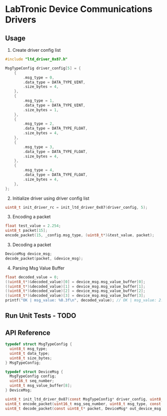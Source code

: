 # LabTronic Device Communications Drivers

## Usage
1. Create driver config list
```c
#include "ltd_driver_0x87.h"

MsgTypeConfig driver_config[5] = {
    {
        .msg_type = 0,
        .data_type = DATA_TYPE_UINT,
        .size_bytes = 4,
    },
    {
        .msg_type = 1,
        .data_type = DATA_TYPE_UINT,
        .size_bytes = 1,
    },
    {
        .msg_type = 2,
        .data_type = DATA_TYPE_FLOAT,
        .size_bytes = 4,
    },
    {
        .msg_type = 3,
        .data_type = DATA_TYPE_FLOAT,
        .size_bytes = 4,
    },
    {
        .msg_type = 4,
        .data_type = DATA_TYPE_FLOAT,
        .size_bytes = 4,
    },
};
```

2. Initialize driver using driver config list
```c
uint8_t init_driver_rc = init_ltd_driver_0x87(driver_config, 5);
```

3. Encoding a packet
```c
float test_value = 2.254;
uint8_t packet[15];
encode_packet(15, _config.msg_type, (uint8_t*)&test_value, packet);
```

3. Decoding a packet
```c
DeviceMsg device_msg;
decode_packet(packet, &device_msg);
```

4. Parsing Msg Value Buffer
```c
float decoded_value = 0;
((uint8_t*)&decoded_value)[0] = device_msg.msg_value_buffer[0];
((uint8_t*)&decoded_value)[1] = device_msg.msg_value_buffer[1];
((uint8_t*)&decoded_value)[2] = device_msg.msg_value_buffer[2];
((uint8_t*)&decoded_value)[3] = device_msg.msg_value_buffer[3];
printf("OK | msg_value: %0.3f\n", decoded_value); // OK | msg_value: 2.254
```

## Run Unit Tests - TODO

## API Reference
```c
typedef struct MsgTypeConfig {
  uint8_t msg_type;
  uint8_t data_type;
  uint8_t size_bytes;
} MsgTypeConfig;

typedef struct DeviceMsg {
  MsgTypeConfig config;
  uint16_t seq_number;
  uint8_t msg_value_buffer[8];
} DeviceMsg;

uint8_t init_ltd_driver_0x87(const MsgTypeConfig* driver_config, uint8_t arr_size);
uint8_t encode_packet(uint16_t msg_seq_number, uint8_t msg_type, const uint8_t* msg_value_ptr, uint8_t* out_packet);
uint8_t decode_packet(const uint8_t* packet, DeviceMsg* out_device_msg);
```